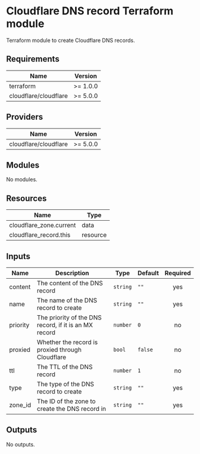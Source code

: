 # Cloudflare DNS record Terraform module

Terraform module to create Cloudflare DNS records.

## Requirements

| Name                  | Version  |
| --------------------- | -------- |
| terraform             | >= 1.0.0 |
| cloudflare/cloudflare | >= 5.0.0 |

## Providers

| Name                  | Version  |
| --------------------- | -------- |
| cloudflare/cloudflare | >= 5.0.0 |

## Modules

No modules.

## Resources

| Name                    | Type     |
| ----------------------- | -------- |
| cloudflare_zone.current | data     |
| cloudflare_record.this  | resource |

## Inputs

| Name     | Description                                           | Type     | Default | Required |
| -------- | ----------------------------------------------------- | -------- | ------- | :------: |
| content  | The content of the DNS record                         | `string` | `""`    |   yes    |
| name     | The name of the DNS record to create                  | `string` | `""`    |   yes    |
| priority | The priority of the DNS record, if it is an MX record | `number` | `0`     |    no    |
| proxied  | Whether the record is proxied through Cloudflare      | `bool`   | `false` |    no    |
| ttl      | The TTL of the DNS record                             | `number` | `1`     |    no    |
| type     | The type of the DNS record to create                  | `string` | `""`    |   yes    |
| zone_id  | The ID of the zone to create the DNS record in        | `string` | `""`    |   yes    |

## Outputs

No outputs.
